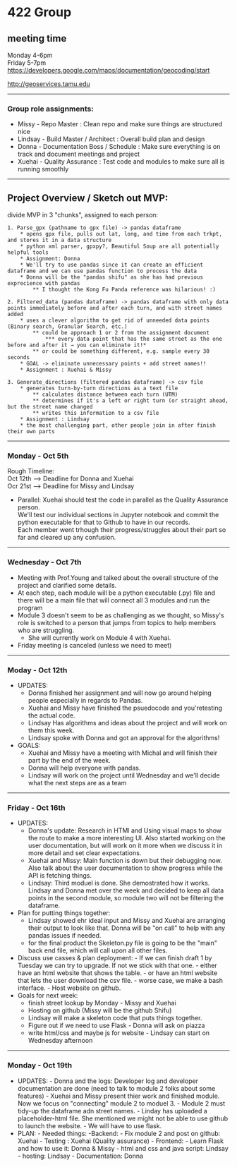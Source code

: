 # 422 Group

## meeting time   
Monday 4-6pm     
Friday 5-7pm     
https://developers.google.com/maps/documentation/geocoding/start   
   
http://geoservices.tamu.edu   
   
---

### Group role assignments:   
* Missy - Repo Master : Clean repo and make sure things are structured nice
* Lindsay - Build Master / Architect : Overall build plan and design
* Donna - Documentation Boss / Schedule : Make sure everything is on track and document meetings and project
* Xuehai - Quality Assurance : Test code and modules to make sure all is running smoothly
   
---

## Project Overview / Sketch out MVP:  
divide MVP in 3 "chunks", assigned to each person:  

    1. Parse_gpx (pathname to gpx file) -> pandas dataframe
        * opens gpx file, pulls out lat, long, and time from each trkpt, and stores it in a data structure
        * python xml parser, gpxpy?, Beautiful Soup are all potentially helpful tools
        * Assignment: Donna
        * We'll try to use pandas since it can create an efficient dataframe and we can use pandas function to process the data
        * Donna will be the "pandas shifu" as she has had previous exprecience with pandas
            ** I thought the Kong Fu Panda reference was hilarious! :)
            
    2. Filtered_data (pandas dataframe) -> pandas dataframe with only data points immediately before and after each turn, and with street names added
        * uses a clever algorithm to get rid of unneeded data points (Binary search, Granular Search, etc.)
            ** could be approach 1 or 2 from the assignment document
                *** every data point that has the same street as the one before and after it → you can eliminate it!*
            ** or could be something different, e.g. sample every 30 seconds
        * GOAL -> eliminate unnecessary points + add street names!!
        * Assignment : Xuehai & Missy
        
    3. Generate_directions (filtered pandas dataframe) -> csv file
        * generates turn-by-turn directions as a text file
            ** calculates distance between each turn (UTM)
            ** determines if it's a left or right turn (or straight ahead, but the street name changed
            ** writes this information to a csv file
        * Assignment : Lindsay
        * the most challenging part, other people join in after finish their own parts
        
    
---
  
### Monday - Oct 5th  
  Rough Timeline:  
    Oct 12th --> Deadline for Donna and Xuehai  
    Ocr 21st --> Deadline for Missy and Lindsay  
   * Parallel: Xuehai should test the code in parallel as the Quality Assurance person.  
    We'll test our individual sections in Jupyter notebook and commit the python executable for that to Github to have in our records.  
    Each member went trhough their progress/struggles about their part so far and cleared up any confusion.    
  
---
  
### Wednesday - Oct 7th  
   * Meeting with Prof.Young and talked about the overall structure of the project and clarified some details. 
   * At each step, each module will be a python executable (.py) file and there will be a main file that will connect all 3 modules and run the program
   * Module 3 doesn't seem to be as challenging as we thought, so Missy's role is switched to a person that jumps from topics to help members who are struggling.
        * She will currently work on Module 4 with Xuehai.
   * Friday meeting is canceled (unless we need to meet)
  
---
  
### Moday - Oct 12th  
* UPDATES: 
  - Donna finished her assignment and will now go around helping people especially in regards to Pandas.
  - Xuehai and Missy have finished the psuedocode and you'retesting the actual code.
  - Lindsay Has algorithms and ideas about the project and will work on them this week.
  - Lindsay spoke with Donna and got an approval for the algorithms! 
* GOALS:
  - Xuehai and Missy have a meeting with Michal and will finish their part by the end of the week.
  - Donna will help everyone with pandas. 
  - Lindsay will work on the project until Wednesday and we'll decide what the next steps are as a team
         
---
### Friday - Oct 16th
   * UPDATES: 
      - Donna's update: Research in HTMl and Using visual maps to show the route to make a more interesting UI. Also started working on the user documentation, but will work on it more when we discuss it in more detail and set clear expectations. 
      - Xuehai and Missy: Main function is down but their debugging now.
                          Also talk about the user documentation to show progress while the API is fetching things.
      - Lindsay: Third moduel is done. She demostrated how it works. 
                 Lindsay and Donna met over the week and decided to keep all data points in the second module, so module two will not be filtering the dataframe.
   * Plan for putting things together:
      - Lindsay showed ehr ideal input and Missy and Xuehai are arranging their output to look like that. Donna will be "on call" to help with any pandas issues if needed.
      - for the final product the Skeleton.py file is going to be the "main" back end file, which will call upon all other files. 
   * Discuss use casses & plan deployment:
            - If we can finish draft 1 by Tuesday we can try to upgrade. If not we stick with that one.
                  - either have an html website that shows the table.
                  - or have an html website that lets the user download the csv file.
                  - worse case, we make a bash interface.
                  - Host website on github.
   *  Goals for next week:
      - finish street lookup by Monday - Missy and Xuehai
      - Hosting on github (Missy will be the github Shifu)
      - Lindsay will make a skeleton code that puts things together.
      - Figure out if we need to use Flask - Donna will ask on piazza
      - write html/css and maybe js for website - Lindsay can start on Wednesday afternoon
      
---
### Monday - Oct 19th      
* UPDATES:
      - Donna and the logs: Developer log and developer documentation are done (need to talk to module 2 folks about some features)
      - Xuehai and Missy present thier work and finished module. Now we focus on "connecting" module 2 to moduel 3.
               - Module 2 must tidy-up the dataframe adn street names.
      - Linday has uploaded a placeholder-html file. She mentioned we might not be able to use github to launch the website. 
               - We will have to use flask.
* PLAN:
      - Needed things:
         -Backend:
            - Fix module 2 and post on github: Xuehai
            - Testing : Xuehai (Quality assurance) 
         - Frontend:
            - Learn Flask and how to use it: Donna & Missy 
            - html and css and java script: Lindsay
            - hosting: Lindsay
            - Documentation: Donna 

